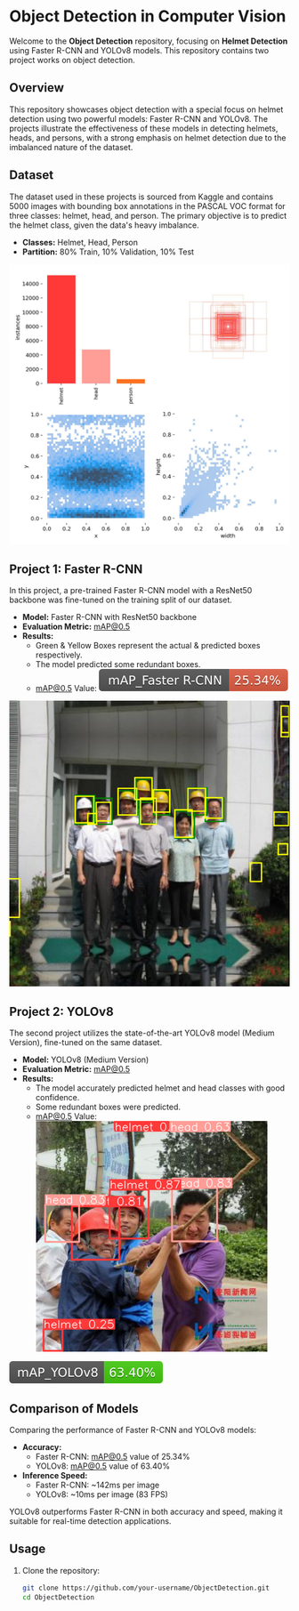 # Object Detection in Computer Vision

Welcome to the **Object Detection** repository, focusing on **Helmet Detection** using Faster R-CNN and YOLOv8 models. This repository contains two project works on object detection.

## Overview

This repository showcases object detection with a special focus on helmet detection using two powerful models: Faster R-CNN and YOLOv8. The projects illustrate the effectiveness of these models in detecting helmets, heads, and persons, with a strong emphasis on helmet detection due to the imbalanced nature of the dataset.

## Dataset

The dataset used in these projects is sourced from Kaggle and contains 5000 images with bounding box annotations in the PASCAL VOC format for three classes: helmet, head, and person. The primary objective is to predict the helmet class, given the data's heavy imbalance.

- **Classes:** Helmet, Head, Person
- **Partition:** 80% Train, 10% Validation, 10% Test

![Dataset Distribution](1.jpg)


## Project 1: Faster R-CNN

In this project, a pre-trained Faster R-CNN model with a ResNet50 backbone was fine-tuned on the training split of our dataset.

- **Model:** Faster R-CNN with ResNet50 backbone
- **Evaluation Metric:** mAP@0.5
- **Results:** 
  - Green & Yellow Boxes represent the actual & predicted boxes respectively.
  - The model predicted some redundant boxes.
  - mAP@0.5 Value: ![mAP@0.5](3.svg)

![Faster R-CNN Predictions](2.png)

## Project 2: YOLOv8

The second project utilizes the state-of-the-art YOLOv8 model (Medium Version), fine-tuned on the same dataset.

- **Model:** YOLOv8 (Medium Version)
- **Evaluation Metric:** mAP@0.5
- **Results:**
  - The model accurately predicted helmet and head classes with good confidence.
  - Some redundant boxes were predicted.
  - mAP@0.5 Value: ![mAP@0.5](444.png)

    

![YOLOv8 Predictions](5.svg)

## Comparison of Models

Comparing the performance of Faster R-CNN and YOLOv8 models:

- **Accuracy:**
  - Faster R-CNN: mAP@0.5 value of 25.34%
  - YOLOv8: mAP@0.5 value of 63.40%
- **Inference Speed:**
  - Faster R-CNN: ~142ms per image
  - YOLOv8: ~10ms per image (83 FPS)

YOLOv8 outperforms Faster R-CNN in both accuracy and speed, making it suitable for real-time detection applications.

## Usage

1. Clone the repository:
   ```bash
   git clone https://github.com/your-username/ObjectDetection.git
   cd ObjectDetection
